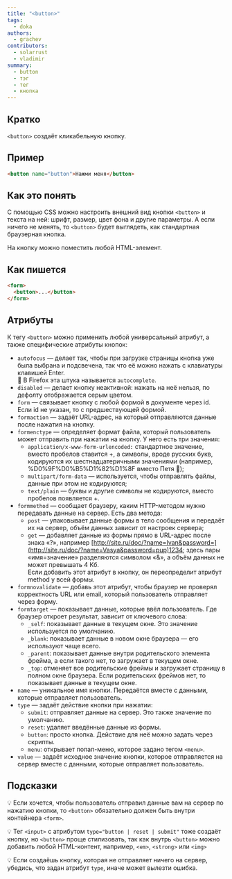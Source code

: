 ```yaml
---
title: "<button>"
tags:
  - doka
authors:
  - grachev
contributors:
  - solarrust
  - vladimir
summary:
  - button
  - тэг
  - тег
  - кнопка
---
```


## Кратко

`<button>` создаёт кликабельную кнопку.

## Пример

```html
<button name="button">Нажми меня</button>
```

## Как это понять

С помощью CSS можно настроить внешний вид кнопки `<button>` и текста на ней: шрифт, размер, цвет фона и другие параметры. А если ничего не менять, то `<button>` будет выглядеть, как стандартная браузерная кнопка.

На кнопку можно поместить любой HTML-элемент.

## Как пишется

```html
<form>
  <button>...</button>
</form>
```

## Атрибуты

К тегу `<button>` можно применить любой универсальный атрибут, а также специфические атрибуты кнопок:

- `autofocus` — делает так, чтобы при загрузке страницы кнопка уже была выбрана и подсвечена, так что её можно нажать с клавиатуры клавишей Enter.<br>🤔 В Firefox эта штука называется `autoсomplete`.
- `disabled` — делает кнопку неактивной: нажать на неё нельзя, по дефолту отображается серым цветом.
- `form` — связывает кнопку с любой формой в документе через id. Если id не указан, то с предшествующей формой.
- `formaction` — задаёт URL-адрес, на который отправляются данные после нажатия на кнопку.
- `formenctype` — определяет формат файла, который пользователь может отправить при нажатии на кнопку. У него есть три значения:
  - `application/x-www-form-urlencoded:` стандартное значение, вместо пробелов ставится +, а символы, вроде русских букв, кодируются их шестнадцатеричными значениями (например, %D0%9F%D0%B5%D1%82%D1%8F вместо Петя 🤡);
  - `multipart/form-data` — используется, чтобы отправлять файлы, данные при этом не кодируются;
  - `text/plain` — буквы и другие символы не кодируются, вместо пробелов появляется +.
- `formmethod` — сообщает браузеру, каким HTTP-методом нужно передавать данные на сервер. Есть два метода:
  - `post` — упаковывает данные формы в тело сообщения и передаёт их на сервер, объём данных зависит от настроек сервера;
  - `get` — добавляет данные из формы прямо в URL-адрес после знака «?», например [http://site.ru/doc/?name=Ivan&password=](http://site.ru/doc/?name=Vasya&password=pup)1234; здесь пары «имя=значение» разделяются символом «&», а объём данных не может превышать 4 Кб.<br>Если добавить этот атрибут в кнопку, он переопределит атрибут method у всей формы.
- `formnovalidate` — добавь этот атрибут, чтобы браузер не проверял корректность URL или email, который пользователь отправляет через форму.
- `formtarget` — показывает данные, которые ввёл пользователь. Где браузер откроет результат, зависит от ключевого слова:
  - `_self`: показывает данные в текущем окне. Это значение используется по умолчанию.
  - `_blank`: показывает данные в новом окне браузера — его используют чаще всего.
  - `_parent`: показывает данные внутри родительского элемента фрейма, а если такого нет, то загружает в текущем окне.
  - `_top`: отменяет все родительские фреймы и загружает страницу в полном окне браузера. Если родительских фреймов нет, то показывает данные в текущем окне.
- `name` — уникальное имя кнопки. Передаётся вместе с данными, которые отправляет пользователь.
- `type` — задаёт действие кнопки при нажатии:
  - `submit`: отправляет данные на сервер. Это также значение по умолчанию.
  - `reset`: удаляет введённые данные из формы.
  - `button`: просто кнопка. Действие для неё можно задать через скрипты.
  - `menu`: открывает попап-меню, которое задано тегом `<menu>`.
- `value` — задаёт исходное значение кнопки, которое отправляется на сервер вместе с данными, которые отправляет пользователь.

## Подсказки

💡 Если хочется, чтобы пользователь отправил данные вам на сервер по нажатию кнопки, то `<button>` обязательно должен быть внутри контейнера `<form>`.

💡 Тег `<input>` с атрибутом `type="button | reset | submit"` тоже создаёт кнопку, но `<button>` проще стилизовать, так как внутрь `<button>` можно добавить любой HTML-контент, например, `<em>`, `<strong>` или `<img>`

💡 Если создаёшь кнопку, которая не отправляет ничего на сервер, убедись, что задан атрибут `type`, иначе может вылезти ошибка.
